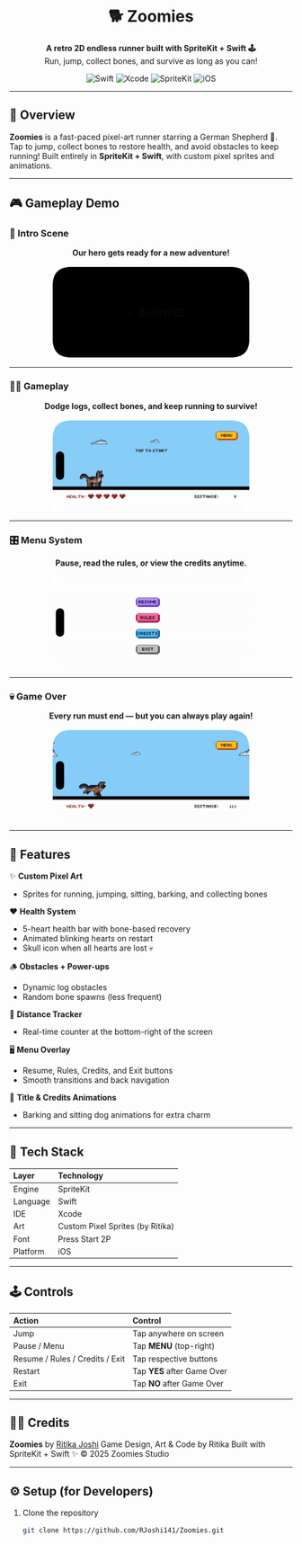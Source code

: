 <h1 align="center">🐕 Zoomies</h1>

<p align="center">
  <b>A retro 2D endless runner built with SpriteKit + Swift 🕹️</b><br>
  Run, jump, collect bones, and survive as long as you can!
</p>

<p align="center">
  <img src="https://img.shields.io/badge/Swift-5.9-orange?logo=swift&logoColor=white" alt="Swift"/>
  <img src="https://img.shields.io/badge/Xcode-16-blue?logo=xcode&logoColor=white" alt="Xcode"/>
  <img src="https://img.shields.io/badge/Engine-SpriteKit-green?logo=apple&logoColor=white" alt="SpriteKit"/>
  <img src="https://img.shields.io/badge/Platform-iOS-lightgrey?logo=apple&logoColor=white" alt="iOS"/>
</p>

---

## 🧠 Overview

**Zoomies** is a fast-paced pixel-art runner starring a German Shepherd 🐶.
Tap to jump, collect bones to restore health, and avoid obstacles to keep running!
Built entirely in **SpriteKit + Swift**, with custom pixel sprites and animations.

---

## 🎮 Gameplay Demo

### 🌅 Intro Scene  
<p align="center">
  <b>Our hero gets ready for a new adventure!</b><br><br>
  <img src="./Zoomies/zoomies-intro.gif" width="350" alt="Zoomies Intro"/>
</p>

---

### 🏃‍♂️ Gameplay  
<p align="center">
  <b>Dodge logs, collect bones, and keep running to survive!</b><br><br>
  <img src="./Zoomies/zoomies-gameplay.gif" width="350" alt="Zoomies Gameplay"/>
</p>

---

### 🎛️ Menu System  
<p align="center">
  <b>Pause, read the rules, or view the credits anytime.</b><br><br>
  <img src="./Zoomies/zoomies-menu.gif" width="350" alt="Zoomies Menu"/>
</p>

---

### 💀 Game Over  
<p align="center">
  <b>Every run must end — but you can always play again!</b><br><br>
  <img src="./Zoomies/zoomies-gameover.gif" width="350" alt="Zoomies Game Over"/>
</p>



---

## 🧩 Features

✨ **Custom Pixel Art**
- Sprites for running, jumping, sitting, barking, and collecting bones

❤️ **Health System**
- 5-heart health bar with bone-based recovery
- Animated blinking hearts on restart
- Skull icon when all hearts are lost 💀

🪵 **Obstacles + Power-ups**
- Dynamic log obstacles
- Random bone spawns (less frequent)

📏 **Distance Tracker**
- Real-time counter at the bottom-right of the screen

🖥️ **Menu Overlay**
- Resume, Rules, Credits, and Exit buttons
- Smooth transitions and back navigation

🎨 **Title & Credits Animations**
- Barking and sitting dog animations for extra charm

---

## 🧰 Tech Stack

| Layer | Technology |
|:------|:------------|
| Engine | SpriteKit |
| Language | Swift |
| IDE | Xcode |
| Art | Custom Pixel Sprites (by Ritika) |
| Font | Press Start 2P |
| Platform | iOS |

---

## 🕹️ Controls

| Action | Control |
|:-------|:---------|
| Jump | Tap anywhere on screen |
| Pause / Menu | Tap **MENU** (top-right) |
| Resume / Rules / Credits / Exit | Tap respective buttons |
| Restart | Tap **YES** after Game Over |
| Exit | Tap **NO** after Game Over |

---

## 👩‍💻 Credits

**Zoomies** by [Ritika Joshi](https://github.com/RJoshi141)
Game Design, Art & Code by Ritika
Built with SpriteKit + Swift ✨
© 2025 Zoomies Studio

---

## ⚙️ Setup (for Developers)

1. Clone the repository
   ```bash
   git clone https://github.com/RJoshi141/Zoomies.git
